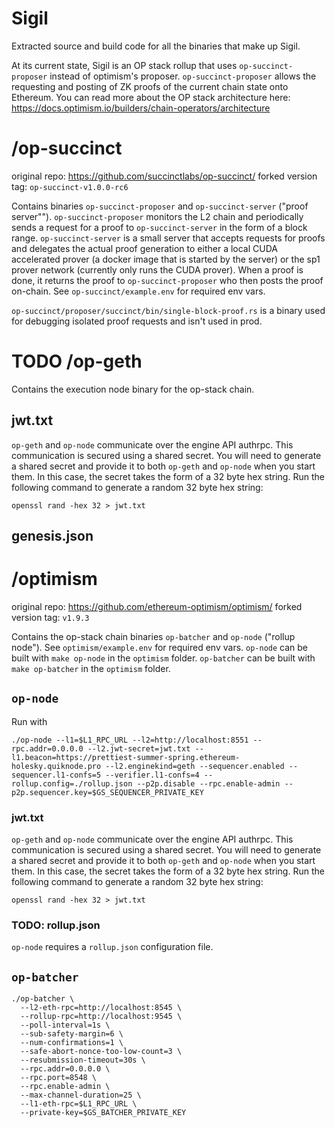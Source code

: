 # Sigil

Extracted source and build code for all the binaries that make up Sigil.

At its current state, Sigil is an OP stack rollup that uses `op-succinct-proposer` instead of optimism's proposer.  `op-succinct-proposer` allows the requesting and
posting of ZK proofs of the current chain state onto Ethereum.  You can read
more about the OP stack architecture here: <https://docs.optimism.io/builders/chain-operators/architecture>

# /op-succinct

original repo: <https://github.com/succinctlabs/op-succinct/>
forked version tag: `op-succinct-v1.0.0-rc6`

Contains binaries `op-succinct-proposer` and `op-succinct-server` ("proof server"").
`op-succinct-proposer` monitors the L2 chain and periodically sends a request for
a proof to `op-succinct-server` in the form of a block range.  `op-succinct-server`
is a small server that accepts requests for proofs and delegates the actual proof
generation to either a local CUDA accelerated prover (a docker image that is
started by the server) or the sp1 prover network (currently only runs the CUDA
prover).  When a proof is done, it returns the proof to `op-succinct-proposer`
who then posts the proof on-chain.  See `op-succinct/example.env` for required env
vars.

`op-succinct/proposer/succinct/bin/single-block-proof.rs` is a binary used for
debugging isolated proof requests and isn't used in prod.

# TODO /op-geth

Contains the execution node binary for the op-stack chain.

## jwt.txt

`op-geth` and `op-node` communicate over the engine API authrpc. This communication
is secured using a shared secret. You will need to generate a shared secret and
provide it to both `op-geth` and `op-node` when you start them. In this case, the
secret takes the form of a 32 byte hex string. Run the following command to
generate a random 32 byte hex string:

```
openssl rand -hex 32 > jwt.txt
```

## genesis.json

# /optimism

original repo: <https://github.com/ethereum-optimism/optimism/>
forked version tag: `v1.9.3`

Contains the op-stack chain binaries `op-batcher` and `op-node` ("rollup node").
See `optimism/example.env` for required env vars.
`op-node` can be built with `make op-node` in the `optimism` folder.
`op-batcher` can be built with `make op-batcher` in the `optimism` folder.

## `op-node`

Run with

```
./op-node --l1=$L1_RPC_URL --l2=http://localhost:8551 --rpc.addr=0.0.0.0 --l2.jwt-secret=jwt.txt --l1.beacon=https://prettiest-summer-spring.ethereum-holesky.quiknode.pro --l2.enginekind=geth --sequencer.enabled --sequencer.l1-confs=5 --verifier.l1-confs=4 --rollup.config=./rollup.json --p2p.disable --rpc.enable-admin --p2p.sequencer.key=$GS_SEQUENCER_PRIVATE_KEY
```

### jwt.txt

`op-geth` and `op-node` communicate over the engine API authrpc. This communication
is secured using a shared secret. You will need to generate a shared secret and
provide it to both `op-geth` and `op-node` when you start them. In this case, the
secret takes the form of a 32 byte hex string. Run the following command to
generate a random 32 byte hex string:

```
openssl rand -hex 32 > jwt.txt
```

### TODO: rollup.json

`op-node` requires a `rollup.json` configuration file.

## `op-batcher`

```
./op-batcher \
  --l2-eth-rpc=http://localhost:8545 \
  --rollup-rpc=http://localhost:9545 \
  --poll-interval=1s \
  --sub-safety-margin=6 \
  --num-confirmations=1 \
  --safe-abort-nonce-too-low-count=3 \
  --resubmission-timeout=30s \
  --rpc.addr=0.0.0.0 \
  --rpc.port=8548 \
  --rpc.enable-admin \
  --max-channel-duration=25 \
  --l1-eth-rpc=$L1_RPC_URL \
  --private-key=$GS_BATCHER_PRIVATE_KEY
```

